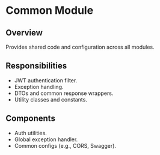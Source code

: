 # Common Module

## Overview
Provides shared code and configuration across all modules.

## Responsibilities
- JWT authentication filter.
- Exception handling.
- DTOs and common response wrappers.
- Utility classes and constants.

## Components
- Auth utilities.
- Global exception handler.
- Common configs (e.g., CORS, Swagger).
